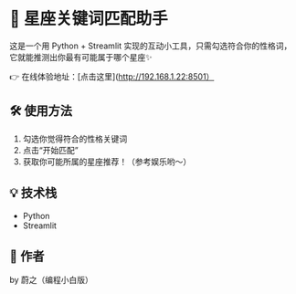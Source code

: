 # 🧠 星座关键词匹配助手

这是一个用 Python + Streamlit 实现的互动小工具，只需勾选符合你的性格词，它就能推测出你最有可能属于哪个星座✨

👉 在线体验地址：[点击这里](http://192.168.1.22:8501）

## 🛠 使用方法

1. 勾选你觉得符合的性格关键词
2. 点击“开始匹配”
3. 获取你可能所属的星座推荐！（参考娱乐哟～）

## 💡 技术栈
- Python
- Streamlit

## 🧸 作者
by 蔚之（编程小白版）

